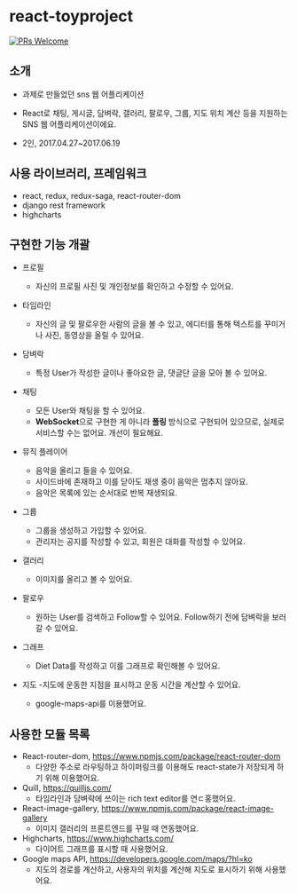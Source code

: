 # react-toyproject
[![PRs Welcome](https://img.shields.io/badge/PRs-welcome-brightgreen.svg?style=flat-square)](http://makeapullrequest.com)

## 소개

- 과제로 만들었던 sns 웹 어플리케이션

- React로 채팅, 게시글, 담벼락, 갤러리, 팔로우, 그룹, 지도 위치 계산 등을 지원하는 SNS 웹 어플리케이션이에요.

- 2인, 2017.04.27~2017.06.19

## 사용 라이브러리, 프레임워크
- react, redux, redux-saga, react-router-dom
- django rest framework
- highcharts



## 구현한 기능 개괄

- 프로필
    - 자신의 프로필 사진 및 개인정보를 확인하고 수정할 수 있어요.
- 타임라인
    - 자신의 글 및 팔로우한 사람의 글을 볼 수 있고, 에디터를 통해 텍스트를 꾸미거나 사진, 동영상을 올릴 수 있어요.
- 담벼락
    - 특정 User가 작성한 글이나 좋아요한 글, 댓글단 글을 모아 볼 수 있어요.
- 채팅
    - 모든 User와 채팅을 할 수 있어요.
    - **WebSocket**으로 구현한 게 아니라 **폴링** 방식으로 구현되어 있으므로, 실제로 서비스할 수는 없어요. 개선이 필요해요.

-   뮤직 플레이어
    - 음악을 올리고 들을 수 있어요. 
    - 사이드바에 존재하고 이를 닫아도 재생 중이 음악은 멈추지 않아요.
    - 음악은 목록에 있는 순서대로 반복 재생되요.
- 그룹
    - 그룹을 생성하고 가입할 수 있어요.
    - 관리자는 공지를 작성할 수 있고, 회원은 대화를 작성할 수 있어요.
- 갤러리
    - 이미지를 올리고 볼 수 있어요.
- 팔로우
    - 원하는 User를 검색하고 Follow할 수 있어요. Follow하기 전에 담벼락을 보러갈 수 있어요.
- 그래프
    - Diet Data를 작성하고 이를 그래프로 확인해볼 수 있어요.
- 지도
    -지도에 운동한 지점을 표시하고 운동 시간을 계산할 수 있어요.
    - google-maps-api를 이용했어요.


##	사용한 모듈 목록

-  React-router-dom, https://www.npmjs.com/package/react-router-dom
    - 다양한 주소로 라우팅하고 하이퍼링크를 이용해도 react-state가 저장되게 하기 위해 이용했어요.
-	Quill, https://quilljs.com/
    - 타임라인과 담벼락에 쓰이는 rich text editor를 연ㄷ홍했어요.
-	React-image-gallery, https://www.npmjs.com/package/react-image-gallery
    - 이미지 갤러리의 프론트엔드를 꾸밀 때 연동했어요.
-	Highcharts, https://www.highcharts.com/
    - 다이어트 그래프를 표시할 때 사용했어요.
-	Google maps API, https://developers.google.com/maps/?hl=ko
    - 지도의 경로를 계산하고, 사용자의 위치를 계산해 지도로 표시하기 위해 사용했어요.
